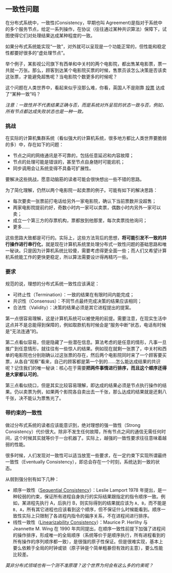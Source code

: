 ## 一致性问题

在分布式系统中，一致性(Consistency，早期也叫 Agreement)是指对于系统中的多个服务节点，给定一系列操作，在协议（往往通过某种共识算法）保障下，试图使得它们对处理结果达成某种程度的一致。

如果分布式系统能实现“一致”，对外就可以呈现是一个功能正常的，但性能和稳定性都要好很多的“虚处理节点”。

举个例子，某影视公司旗下有西单和中关村的两个电影院，都出售某电影票，票一共就一万张。那么，顾客到达某个电影院买票的时候，售票员该怎么决策是否该卖这张票，才能避免超售呢？当电影院个数更多的时候呢？

这个问题在人类世界中，看起来似乎没那么难，你看，英国人不是刚靠 [投票](http://www.bbc.com/news/politics/eu_referendum/results) 达成了“某种一致”吗？

*注意：一致性并不代表结果正确与否，而是系统对外呈现的状态一致与否，例如，所有节点都达成失败状态也是一种一致。*

### 挑战

在实际的计算机集群系统（看似强大的计算机系统，很多地方都比人类世界要脆弱的多）中，存在如下的问题：

* 节点之间的网络通讯是不可靠的，包括任意延迟和内容故障；
* 节点的处理可能是错误的，甚至节点自身随时可能宕机；
* 同步调用会让系统变得不具备可扩展性。

要解决这些挑战，愿意动脑筋的读者可能会很快想出一些不错的思路。

为了简化理解，仍然以两个电影院一起卖票的例子。可能有如下的解决思路：

* 每次要卖一张票前打电话给另外一家电影院，确认下当前票数并没超售；
* 两家电影院提前约好，奇数小时内一家可以卖票，偶数小时内另外一家可以卖；
* 成立一个第三方的存票机构，票都放到他那里，每次卖票找他询问；
* 更多……

这些思路大致都是可行的。实际上，这些方法背后的思想，**将可能引发不一致的并行操作进行串行化**，就是现在计算机系统里处理分布式一致性问题的基础思路和唯一秘诀。只是因为计算机系统比较傻，需要考虑得更全面一些；而人们又希望计算机系统能工作的更快更稳定，所以算法需要设计得再精巧一些。

### 要求

规范的说，理想的分布式系统一致性应该满足：

* 可终止性（Termination）：一致的结果在有限时间内能完成；
* 共识性（Consensus）：不同节点最终完成决策的结果应该相同；
* 合法性（Validity）：决策的结果必须是其它进程提出的提案。

第一点很容易理解，这是计算机系统可以被使用的前提。需要注意，在现实生活中这点并不是总能得到保障的，例如取款机有时候会是“服务中断”状态，电话有时候是“无法连通”的。

第二点看似容易，但是隐藏了一些潜在信息。算法考虑的是任意的情形，凡事一旦推广到任意情形，就往往有一些惊人的结果。例如现在就剩一张票了，中关村和西单的电影院也分别刚确认过这张票的存在，然后两个电影院同时来了一个顾客要买票，从各自“观察”看来，自己的顾客都是第一个到的……怎么能达成结果的共识呢？记住我们的唯一秘诀：核心在于需要**把两件事情进行排序，而且这个顺序还得是大家都认可的**。

第三点看似绕口，但是其实比较容易理解，即达成的结果必须是节点执行操作的结果。仍以卖票为例，如果两个影院各自卖出去一千张，那么达成的结果就是还剩八千张，决不能认为票售光了。

### 带约束的一致性

做过分布式系统的读者应该能意识到，绝对理想的强一致性（Strong Consistency）代价很大。除非不发生任何故障，所有节点之间的通信无需任何时间，这个时候其实就等价于一台机器了。实际上，越强的一致性要求往往意味着越弱的性能。

很多时候，人们发现对一致性可以适当放宽一些要求，在一定约束下实现所谓最终一致性（Eventually Consistency），即总会存在一个时刻，系统达到一致的状态。

从弱到强分别有如下几种：

* 顺序一致性（[Sequential Consistency](https://en.wikipedia.org/wiki/Sequential_consistency)）：Leslie Lamport 1978 年提出，是一种较弱的约束，保证所有进程自身执行的实际结果跟指定的指令顺序一致。例如，某进程先执行 A，后执行 B，则实际得到的结果就应该为 `A, B`，而不能是 `B, A`，所有其它进程也应该看到这个顺序，但不保证什么时候能看到。顺序一致性实际上只限制了各进程内指令的偏序关系，不在进程间进行排序。
* 线性一致性（[Linearizability Consistency](https://en.wikipedia.org/wiki/Linearizability)）：Maurice P. Herlihy 与 Jeannette M. Wing 在 1990 年共同提出，在顺序一致性前提下加强了进程间的操作排序，形成唯一的全局顺序（系统等价于是顺序执行，所有进程看到的所有操作的序列顺序都一致），是很强的原子性保证。但是很难实现，基本上要么依赖于全局的时钟或锁（原子钟是个简单粗暴但有效的主意），要么性能比较差。

*莫非分布式领域也有一个测不准原理？这个世界为何会有这么多的约束呢？*